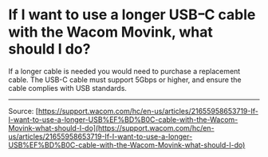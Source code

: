 # If I want to use a longer USBｰC cable with the Wacom Movink, what should I do?

If a longer cable is needed you would need to purchase a replacement cable.
The USB-C cable must support 5Gbps or higher, and ensure the cable complies with USB standards.

---
Source: [https://support.wacom.com/hc/en-us/articles/21655958653719-If-I-want-to-use-a-longer-USB%EF%BD%B0C-cable-with-the-Wacom-Movink-what-should-I-do](https://support.wacom.com/hc/en-us/articles/21655958653719-If-I-want-to-use-a-longer-USB%EF%BD%B0C-cable-with-the-Wacom-Movink-what-should-I-do)
